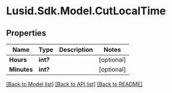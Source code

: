 
# Lusid.Sdk.Model.CutLocalTime

## Properties

Name | Type | Description | Notes
------------ | ------------- | ------------- | -------------
**Hours** | **int?** |  | [optional] 
**Minutes** | **int?** |  | [optional] 

[[Back to Model list]](../README.md#documentation-for-models)
[[Back to API list]](../README.md#documentation-for-api-endpoints)
[[Back to README]](../README.md)

